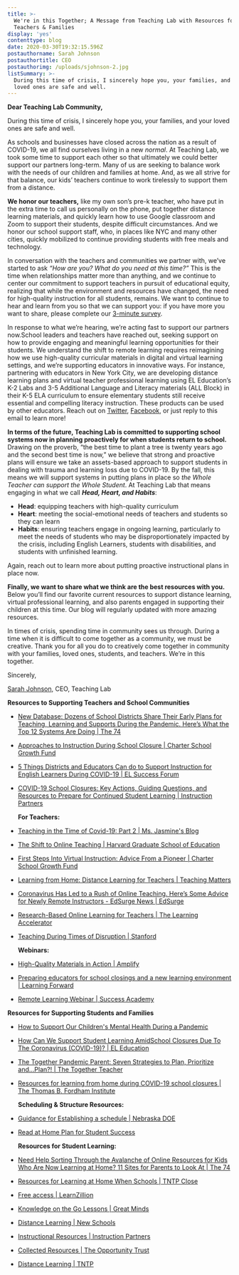 ```yaml
---
title: >-
  We're in this Together; A Message from Teaching Lab with Resources for
  Teachers & Families
display: 'yes'
contenttype: blog
date: 2020-03-30T19:32:15.596Z
postauthorname: Sarah Johnson
postauthortitle: CEO
postauthorimg: /uploads/sjohnson-2.jpg
listSummary: >-
  During this time of crisis, I sincerely hope you, your families, and your
  loved ones are safe and well.
---
```

**Dear Teaching Lab Community,**

During this time of crisis, I sincerely hope you, your families, and your loved ones are safe and well.

As schools and businesses have closed across the nation as a result of COVID-19, we all find ourselves living in a new *normal*. At Teaching Lab, we took some time to support each other so that ultimately we could better support our partners long-term. Many of us are seeking to balance work with the needs of our children and families at home. And, as we all strive for that balance, our kids’ teachers continue to work tirelessly to support them from a distance.

**We honor our teachers,** like my own son’s pre-k teacher, who have put in the extra time to call us personally on the phone, put together distance learning materials, and quickly learn how to use Google classroom and Zoom to support their students, despite difficult circumstances. And we honor our school support staff, who, in places like NYC and many other cities, quickly mobilized to continue providing students with free meals and technology.

In conversation with the teachers and communities we partner with, we’ve started to ask *“How are you? What do you need at this time?”* This is the time when relationships matter more than anything, and we continue to center our commitment to support teachers in pursuit of educational equity, realizing that while the environment and resources have changed, the need for high-quality instruction for all students, remains. We want to continue to hear and learn from you so that we can support you: if you have more you want to share, please complete our [3-minute survey](https://forms.gle/DbPzdAWcpShGWA6g7). 

In response to what we’re hearing, we’re acting fast to support our partners now.School leaders and teachers have reached out, seeking support on how to provide engaging and meaningful learning opportunities for their students. We understand the shift to remote learning requires reimagining how we use high-quality curricular materials in digital and virtual learning settings, and we’re supporting educators in innovative ways. For instance, partnering with educators in New York City, we are developing distance learning plans and virtual teacher professional learning using EL Education’s K-2 Labs and 3-5 Additional Language and Literacy materials (ALL Block) in their K-5 ELA curriculum to ensure elementary students still receive essential and compelling literacy instruction. These products can be used by other educators. Reach out on [Twitter](https://twitter.com/teachinglabhq?lang=en), [Facebook](https://www.facebook.com/teachinglabhq/), or just reply to this email to learn more!

**In terms of the future, Teaching Lab is committed to supporting school systems now in planning proactively for when students return to school.** Drawing on the proverb, “the best time to plant a tree is twenty years ago and the second best time is now,” we believe that strong and proactive plans will ensure we take an assets-based approach to support students in dealing with trauma and learning loss due to COVID-19. By the fall, this means we will support systems in putting plans in place so *the Whole Teacher can support the Whole Student*. At Teaching Lab that means engaging in what we call ***Head, Heart, and Habits***:

* **Head**: equipping teachers with high-quality curriculum
* **Heart**: meeting the social-emotional needs of teachers and students so they can learn
* **Habits**: ensuring teachers engage in ongoing learning, particularly to meet the needs of students who may be disproportionately impacted by the crisis, including English Learners, students with disabilities, and students with unfinished learning.

Again, reach out to learn more about putting proactive instructional plans in place now.

**Finally, we want to share what we think are the best resources with you.** Below you’ll find our favorite current resources to support distance learning, virtual professional learning, and also parents engaged in supporting their children at this time. Our blog will regularly updated with more amazing resources.

In times of crisis, spending time in community sees us through. During a time when it is difficult to come together as a community, we must be creative. Thank you for all you do to creatively come together in community with your families, loved ones, students, and teachers. We’re in this together.

Sincerely,

[Sarah Johnson](https://twitter.com/OnlySJJ), CEO, Teaching Lab

**Resources to Supporting Teachers and School Communities**

* [New Database: Dozens of School Districts Share Their Early Plans for Teaching, Learning and Supports During the Pandemic. Here’s What the Top 12 Systems Are Doing | The 74](https://www.the74million.org/new-database-dozens-of-school-districts-share-their-early-plans-for-teaching-learning-and-supports-during-the-pandemic-heres-what-the-top-12-systems-are-doing/)
* [Approaches to Instruction During School Closure | Charter School Growth Fund](https://stories.chartergrowthfund.org/approaches-to-instruction-during-school-closure-70e56b064d13)
* [5 Things Districts and Educators Can do to Support Instruction for English Learners During COVID-19 | EL Success Forum](https://www.elsuccessforum.org/news/5-things-districts-and-educators-can-do-to-support-instruction-for-english-learners-during-covid-19)
* [COVID-19 School Closures: Key Actions, Guiding Questions, and Resources to Prepare for Continued Student Learning | Instruction Partners](https://docs.google.com/document/d/1aaJebxX_d5upViwPb1uF0YCg_uRRx3Mn/edit)

  **For Teachers:**
* [Teaching in the Time of Covid-19: Part 2 | Ms. Jasmine's Blog](https://jasmineteaches.wordpress.com/2020/03/29/teaching-in-the-time-of-covid-19-part-2/)
* [The Shift to Online Teaching | Harvard Graduate School of Education](https://www.gse.harvard.edu/news/uk/20/03/shift-online-teaching)
* [First Steps Into Virtual Instruction: Advice From a Pioneer | Charter School Growth Fund](https://stories.chartergrowthfund.org/first-steps-into-virtual-instruction-lessons-learned-and-advice-from-a-pioneer-45dc47aee131)
* [Learning from Home: Distance Learning for Teachers | Teaching Matters](https://lp.teachingmatters.org/learning-from-home-distance-learning-for-teachers)
* [Coronavirus Has Led to a Rush of Online Teaching. Here’s Some Advice for Newly Remote Instructors - EdSurge News | EdSurge](https://www.edsurge.com/news/2020-03-11-coronavirus-has-led-to-a-rush-of-online-teaching-here-s-some-advice-for-newly-remote-instructors)
* [Research-Based Online Learning for Teachers | The Learning Accelerator](https://drive.google.com/file/d/1k_5Rk4HoUkJVb_rpbFgpjsUiIrlOOmrA/view?fbclid=IwAR37vUfVVh626OtzLuWgeHqb2wj197OptCL2TnEbR_W8xDUUFY3jhc9z-o8)
* [Teaching During Times of Disruption | Stanford](https://docs.google.com/document/d/1ccsudB2vwZ_GJYoKlFzGbtnmftGcXwCIwxzf-jkkoCU/preview?fbclid=IwAR0ztBizakMGpMOPg5l_YZ0oCf9qfbfl5hQPb1k3n63VDWsn_vDZzDAMMzU#)

  **Webinars:**
* [High-Quality Materials in Action | Amplify](http://go.info.amplify.com/getintouchoption-webinar-fy20_hqim_general_webinars_national_hqim?utm_campaign=FY20_HQIM&utm_medium=email&_hsenc=p2ANqtz--mNSBaigYwKTYI0qcMs5lA49H_kMDNHGF_-1xACquAIQurzt0fR_IrrQQef2JvqoloMNfsXyK7QMUNkzesDJRz5RO5nw&_hsmi=85112499&utm_source=hs_email&utm_content=85112499&hsCtaTracking=23770025-f348-4682-926c-cec34824f92d%7C7bfe810b-6972-463a-8c91-1f460a88fd43)
* [Preparing educators for school closings and a new learning environment | Learning Forward](https://learningforward.org/webinar/preparing-educators-for-school-closings-and-a-new-learning-environment/)
* [Remote Learning Webinar | Success Academy](https://saremotelearning.splashthat.com/)

**Resources for Supporting Students and Families**

* [How to Support Our Children's Mental Health During a Pandemic](https://www.leadingequitycenter.com/132)
* [How Can We Support Student Learning AmidSchool Closures Due To The Coronavirus (COVID-19)? | EL Education](https://eleducation.org/news/how-can-we-support-student-learning-amid-school-closures-due-to-the-coronavirus-covid-19)
* [The Together Pandemic Parent: Seven Strategies to Plan, Prioritize and...Plan?! | The Together Teacher](https://www.thetogethergroup.com/blog/the-together-pandemic-parent-seven-strategies-to-plan-prioritize-and-plan/)
* [Resources for learning from home during COVID-19 school closures | The Thomas B. Fordham Institute](https://fordhaminstitute.org/national/commentary/resources-learning-home-during-covid-19-school-closures)

  **Scheduling & Structure Resources:**
* [Guidance for Establishing a schedule | Nebraska DOE](https://drive.google.com/file/d/1FEkwoba3Q2NUGllaZs176VktR2IkTbHR/view?usp=sharing)
* [Read at Home Plan for Student Success](https://cdn.education.ne.gov/wp-content/uploads/2019/09/Read-At-Home-Plan-3.pdf)

  **Resources for Student Learning:**
* [Need Help Sorting Through the Avalanche of Online Resources for Kids Who Are Now Learning at Home? 11 Sites for Parents to Look At | The 74](https://www.the74million.org/article/need-help-sorting-through-the-avalanche-of-online-resources-for-kids-who-are-now-learning-at-home-11-sites-for-parents-to-look-at/)
* [Resources for Learning at Home When Schools | TNTP Close](https://tntp.org/blog/post/resources-for-learning-at-home-when-schools-close)
* [Free access | LearnZillion](https://learnzillion.com/resources/73932)
* [Knowledge on the Go Lessons | Great Minds](https://gm.greatminds.org/en-us/knowledgeonthego?utm_campaign=Knowledge%20for%20All%20%7C%20Coronavirus%202020&utm_source=hs_email&utm_medium=email&utm_content=84942936&_hsenc=p2ANqtz--ITC2NZTyf0dm8ikY5JErze6GZvr_mDG5O-4eAYmQCwqEOjEDWyfCzf_aV4l2c3S3F4Fpl6smubfjGogqkHVlIcOJSYA&_hsmi=84942936)
* [Distance Learning | New Schools](https://newschoolsforneworleans.us2.list-manage.com/track/click?u=497c6eaf94d56a7f14993932e&id=d72de243e8&e=8d9569a1a6)
* [Instructional Resources | Instruction Partners](https://newschoolsforneworleans.us2.list-manage.com/track/click?u=497c6eaf94d56a7f14993932e&id=28846cb757&e=8d9569a1a6)
* [Collected Resources | The Opportunity Trust](https://newschoolsforneworleans.us2.list-manage.com/track/click?u=497c6eaf94d56a7f14993932e&id=cea578394b&e=8d9569a1a6)
* [Distance Learning | TNTP](https://newschoolsforneworleans.us2.list-manage.com/track/click?u=497c6eaf94d56a7f14993932e&id=58897c5bd4&e=8d9569a1a6)